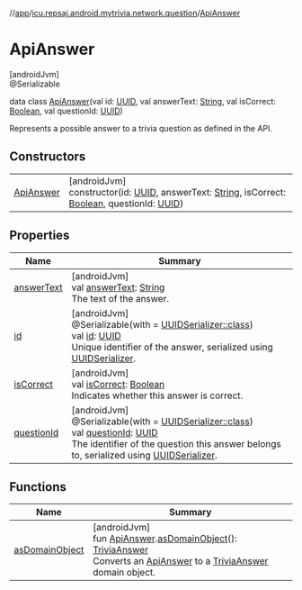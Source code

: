 //[app](../../../index.md)/[icu.repsaj.android.mytrivia.network.question](../index.md)/[ApiAnswer](index.md)

# ApiAnswer

[androidJvm]\
@Serializable

data class [ApiAnswer](index.md)(val
id: [UUID](https://developer.android.com/reference/kotlin/java/util/UUID.html), val
answerText: [String](https://kotlinlang.org/api/latest/jvm/stdlib/kotlin/-string/index.html), val
isCorrect: [Boolean](https://kotlinlang.org/api/latest/jvm/stdlib/kotlin/-boolean/index.html), val
questionId: [UUID](https://developer.android.com/reference/kotlin/java/util/UUID.html))

Represents a possible answer to a trivia question as defined in the API.

## Constructors

|                             |                                                                                                                                                                                                                                                                                                                                                                                                  |
|-----------------------------|--------------------------------------------------------------------------------------------------------------------------------------------------------------------------------------------------------------------------------------------------------------------------------------------------------------------------------------------------------------------------------------------------|
| [ApiAnswer](-api-answer.md) | [androidJvm]<br>constructor(id: [UUID](https://developer.android.com/reference/kotlin/java/util/UUID.html), answerText: [String](https://kotlinlang.org/api/latest/jvm/stdlib/kotlin/-string/index.html), isCorrect: [Boolean](https://kotlinlang.org/api/latest/jvm/stdlib/kotlin/-boolean/index.html), questionId: [UUID](https://developer.android.com/reference/kotlin/java/util/UUID.html)) |

## Properties

| Name                         | Summary                                                                                                                                                                                                                                                                                                                                                                                                                    |
|------------------------------|----------------------------------------------------------------------------------------------------------------------------------------------------------------------------------------------------------------------------------------------------------------------------------------------------------------------------------------------------------------------------------------------------------------------------|
| [answerText](answer-text.md) | [androidJvm]<br>val [answerText](answer-text.md): [String](https://kotlinlang.org/api/latest/jvm/stdlib/kotlin/-string/index.html)<br>The text of the answer.                                                                                                                                                                                                                                                              |
| [id](id.md)                  | [androidJvm]<br>@Serializable(with = [UUIDSerializer::class](../../icu.repsaj.android.mytrivia.network/-u-u-i-d-serializer/index.md))<br>val [id](id.md): [UUID](https://developer.android.com/reference/kotlin/java/util/UUID.html)<br>Unique identifier of the answer, serialized using [UUIDSerializer](../../icu.repsaj.android.mytrivia.network/-u-u-i-d-serializer/index.md).                                        |
| [isCorrect](is-correct.md)   | [androidJvm]<br>val [isCorrect](is-correct.md): [Boolean](https://kotlinlang.org/api/latest/jvm/stdlib/kotlin/-boolean/index.html)<br>Indicates whether this answer is correct.                                                                                                                                                                                                                                            |
| [questionId](question-id.md) | [androidJvm]<br>@Serializable(with = [UUIDSerializer::class](../../icu.repsaj.android.mytrivia.network/-u-u-i-d-serializer/index.md))<br>val [questionId](question-id.md): [UUID](https://developer.android.com/reference/kotlin/java/util/UUID.html)<br>The identifier of the question this answer belongs to, serialized using [UUIDSerializer](../../icu.repsaj.android.mytrivia.network/-u-u-i-d-serializer/index.md). |

## Functions

| Name                                     | Summary                                                                                                                                                                                                                                                                                                        |
|------------------------------------------|----------------------------------------------------------------------------------------------------------------------------------------------------------------------------------------------------------------------------------------------------------------------------------------------------------------|
| [asDomainObject](../as-domain-object.md) | [androidJvm]<br>fun [ApiAnswer](index.md).[asDomainObject](../as-domain-object.md)(): [TriviaAnswer](../../icu.repsaj.android.mytrivia.model/-trivia-answer/index.md)<br>Converts an [ApiAnswer](index.md) to a [TriviaAnswer](../../icu.repsaj.android.mytrivia.model/-trivia-answer/index.md) domain object. |
